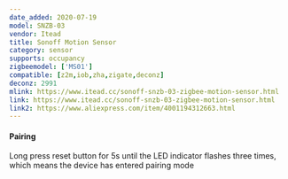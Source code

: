 ```yaml
---
date_added: 2020-07-19
model: SNZB-03
vendor: Itead
title: Sonoff Motion Sensor
category: sensor
supports: occupancy
zigbeemodel: ['MS01']
compatible: [z2m,iob,zha,zigate,deconz]
deconz: 2991
mlink: https://www.itead.cc/sonoff-snzb-03-zigbee-motion-sensor.html
link: https://www.itead.cc/sonoff-snzb-03-zigbee-motion-sensor.html
link2: https://www.aliexpress.com/item/4001194312663.html
---
```


#### Pairing
Long press reset button for 5s until the LED indicator flashes three times, which means the device has entered pairing mode

